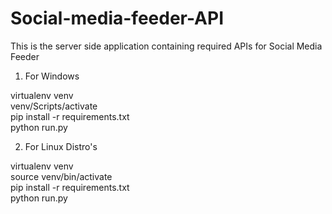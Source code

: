 # Social-media-feeder-API
This is the server side application containing required APIs for Social Media Feeder


1. For Windows

virtualenv venv <br>
venv/Scripts/activate  <br>
pip install -r requirements.txt <br>
python run.py <br>


2. For Linux Distro's

virtualenv venv <br>
source venv/bin/activate <br>
pip install -r requirements.txt <br>
python run.py <br>
